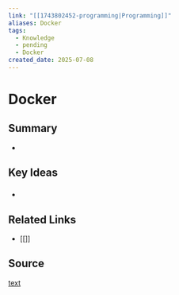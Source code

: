 ```yaml
---
link: "[[1743802452-programming|Programming]]"
aliases: Docker
tags:
  - Knowledge
  - pending
  - Docker
created_date: 2025-07-08
---
```

# Docker
## Summary
- 
## Key Ideas
### 
- 
## Related Links
- [[]]
## Source
[text](url) 
